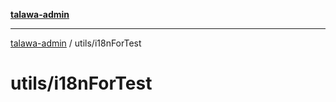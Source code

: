 [**talawa-admin**](../../README.md)

***

[talawa-admin](../../README.md) / utils/i18nForTest

# utils/i18nForTest

